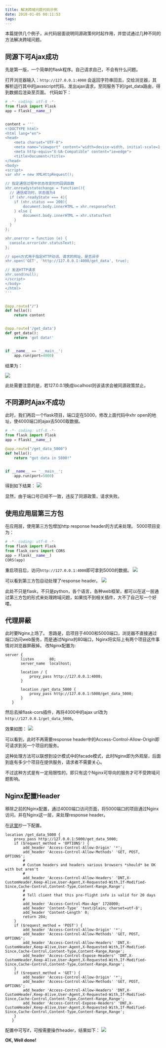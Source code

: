 ```yaml
---
title: 解决跨域问题代码示例
date: 2018-01-05 00:11:53
tags:
---
```


本篇提供几个例子，从代码层面说明同源政策何时起作用，并尝试通过几种不同的方法解决跨域问题。


## 同源下可Ajax成功

先是第一版，一个简单的flask程序。自己请求自己，不会有什么问题。

<!--more-->

打开浏览器输入：`http://127.0.0.1:4000` 会返回字符串回去，交给浏览器，其解析运行其中的javascript代码，发出ajax请求，至同服务下的/get_data路由，得到数据后渲染至页面。
代码如下：

```Python
# -*- coding: utf-8 -*-
from flask import Flask
app = Flask(__name__)


content = '''
<!DOCTYPE html>
<html lang="en">
<head>
    <meta charset="UTF-8">
    <meta name="viewport" content="width=device-width, initial-scale=1.0">
    <meta http-equiv="X-UA-Compatible" content="ie=edge">
    <title>Document</title>
</head>
<body>
<script>
var xhr = new XMLHttpRequest();

// 指定通信过程中状态改变时的回调函数
xhr.onreadystatechange = function(){
  // 通信成功时，状态值为4
  if (xhr.readyState === 4){
    if (xhr.status === 200){
        document.body.innerHTML = xhr.responseText
    } else {
        document.body.innerHTML = xhr.statusText
    }
  }
};

xhr.onerror = function (e) {
  console.error(xhr.statusText);
};

// open方式用于指定HTTP动词、请求的网址、是否异步
xhr.open('GET', 'http://127.0.0.1:4000/get_data', true);

// 发送HTTP请求
xhr.send(null);
</script>
</body>
</html>
'''


@app.route("/")
def hello():
    return content


@app.route('/get_data')
def get_data():
    return 'got data!'


if __name__ == '__main__':
    app.run(port=4000)
```

结果为：

![](https://raw.githubusercontent.com/guerbai/scene/main/blog/418666470665dea4b68514f506c1c8c5.jpg)

此处需要注意的是，若127.0.0.1换成localhost则该请求会被同源政策禁止。


## 不同源时Ajax不成功
此时，我们再启一个flask项目，端口定在5000，修改上面代码中xhr open的地址，使4000端口的ajax去5000取数据。
```Python
# -*- coding: utf-8 -*-
from flask import Flask
app = Flask(__name__)

@app.route("/get_data_5000")
def hello():
    return "got data in 5000!"


if __name__ == '__main__':
    app.run(port=5000)
```
得到如下结果：
![](https://raw.githubusercontent.com/guerbai/scene/main/blog/168d0ac47c26d05aac2ce1deb213f6d5.jpg)

显然，由于端口号已经不一致，违反了同源政策，请求失败。


## 使用应用层第三方包
在应用层，使用第三方包增加http response header的方式来处理。
5000项目变为：
```Python
# -*- coding: utf-8 -*-
from flask import Flask
from flask_cors import CORS
app = Flask(__name__)
CORS(app)
```
重启项目后，访问`http://127.0.0.1:4000`即可拿到5000的数据。
![](https://raw.githubusercontent.com/guerbai/scene/main/blog/ed9a47ef1af1755a3dbd360a784ae2eb.jpg)

可以看到第三方包自动处理了response header。
![](https://raw.githubusercontent.com/guerbai/scene/main/blog/58e3537abc161fa6a69e45d3ef9e50e9.jpg)

此处不只是flask，不只是python，各个语言，各种web框架，都可以在这一层通过第三方包的形式来处理跨域问题，如果找不到相关插件，大不了自己写一个好喽。

## 代理屏蔽
此时要Nginx上场了。
思路是，启项目于4000和5000端口，浏览器不直接通过端口访问web服务，而是通过Nginx的80端口，Nginx将实际上有两个项目这件事情对浏览器屏蔽掉。
改Nginx配置为:
```nginx
server {
       listen       80;
       server_name  localhost;

       location / {
           proxy_pass http://127.0.0.1:4000;
       }

       location /get_data_5000 {
           proxy_pass http://127.0.0.1:5000/get_data_5000;
       }
   }
```
然后去掉flask-cors插件，再将4000中的ajax url改为`http://127.0.0.1/get_data_5000`。

效果如图：
![](https://raw.githubusercontent.com/guerbai/scene/main/blog/8f04fc58987759286a00971dbc0fa6b6.jpg)

可以看到，此时不再需要response header中的Access-Control-Allow-Origin即可请求到另一个项目的服务。

这种处理方法可以联想到设计模式中的facade模式，此时Nginx即为外观层，后面到底有多少个项目在提供服务，请求者不需要关心。

不过这种方式是有一定局限性的，即只有这个Nginx可导向的服务才可不受跨域问题影响。

## Nginx配置Header
移除之前的Nginx配置，通过4000端口访问页面，将5000端口的项目通过Nginx访问，并在Nginx这一层，来处理response header。

在[这里](https://enable-cors.org/server_nginx.html)抄一下配置。
```nginx
location /get_data_5000 {
    proxy_pass http://127.0.0.1:5000/get_data_5000;
    if ($request_method = 'OPTIONS') {
        add_header 'Access-Control-Allow-Origin' '*';
        add_header 'Access-Control-Allow-Methods' 'GET, POST, OPTIONS';
        #
        # Custom headers and headers various browsers *should* be OK with but aren't
        #
        add_header 'Access-Control-Allow-Headers' 'DNT,X-CustomHeader,Keep-Alive,User-Agent,X-Requested-With,If-Modified-Since,Cache-Control,Content-Type,Content-Range,Range';
        #
        # Tell client that this pre-flight info is valid for 20 days
        #
        add_header 'Access-Control-Max-Age' 1728000;
        add_header 'Content-Type' 'text/plain; charset=utf-8';
        add_header 'Content-Length' 0;
        return 204;
    }
    if ($request_method = 'POST') {
        add_header 'Access-Control-Allow-Origin' '*';
        add_header 'Access-Control-Allow-Methods' 'GET, POST, OPTIONS';
        add_header 'Access-Control-Allow-Headers' 'DNT,X-CustomHeader,Keep-Alive,User-Agent,X-Requested-With,If-Modified-Since,Cache-Control,Content-Type,Content-Range,Range';
        add_header 'Access-Control-Expose-Headers' 'DNT,X-CustomHeader,Keep-Alive,User-Agent,X-Requested-With,If-Modified-Since,Cache-Control,Content-Type,Content-Range,Range';
    }
    if ($request_method = 'GET') {
        add_header 'Access-Control-Allow-Origin' '*';
        add_header 'Access-Control-Allow-Methods' 'GET, POST, OPTIONS';
        add_header 'Access-Control-Allow-Headers' 'DNT,X-CustomHeader,Keep-Alive,User-Agent,X-Requested-With,If-Modified-Since,Cache-Control,Content-Type,Content-Range,Range';
        add_header 'Access-Control-Expose-Headers' 'DNT,X-CustomHeader,Keep-Alive,User-Agent,X-Requested-With,If-Modified-Since,Cache-Control,Content-Type,Content-Range,Range';
    }
   }
```

配置中可写if，可按需要操作header，结果如下：
![](https://raw.githubusercontent.com/guerbai/scene/main/blog/d0fcdbeedf400c65285c55db74bb1e33.jpg)

**OK, Well done!**